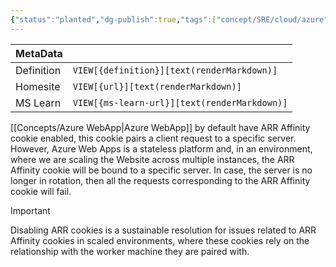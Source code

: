 ```yaml
---
{"status":"planted","dg-publish":true,"tags":["concept/SRE/cloud/azure"],"creation_date":"2024-05-03 23:06","definition":"Where we are scaling the Website across multiple instances, the ARR Affinity cookie will be bound to a specific server.","ms-learn-url":"undefined","url":"undefined","aliases":["ARR afinity"],"permalink":"/concepts/application-request-routing-affinity/","dgPassFrontmatter":true}
---
```


| MetaData   |                                              |
| ---------- | -------------------------------------------- |
| Definition | `VIEW[{definition}][text(renderMarkdown)]`   |
| Homesite   | `VIEW[{url}][text(renderMarkdown)]`          |
| MS Learn   | `VIEW[{ms-learn-url}][text(renderMarkdown)]` |

[[Concepts/Azure WebApp\|Azure WebApp]] by default have ARR Affinity cookie enabled, this cookie pairs a client request to a specific server. However, Azure Web Apps is a stateless platform and, in an environment, where we are scaling the Website across multiple instances, the ARR Affinity cookie will be bound to a specific server. In case, the server is no longer in rotation, then all the requests corresponding to the ARR Affinity cookie will fail.

> [!important] 
> Disabling ARR cookies is a sustainable resolution for issues related to ARR Affinity cookies in scaled environments, where these cookies rely on the relationship with the worker machine they are paired with.